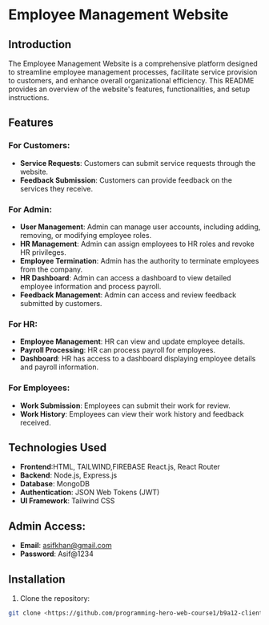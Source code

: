 # Employee Management Website

## Introduction

The Employee Management Website is a comprehensive platform designed to streamline employee management processes, facilitate service provision to customers, and enhance overall organizational efficiency. This README provides an overview of the website's features, functionalities, and setup instructions.

## Features

### For Customers:

- **Service Requests**: Customers can submit service requests through the website.
- **Feedback Submission**: Customers can provide feedback on the services they receive.

### For Admin:

- **User Management**: Admin can manage user accounts, including adding, removing, or modifying employee roles.
- **HR Management**: Admin can assign employees to HR roles and revoke HR privileges.
- **Employee Termination**: Admin has the authority to terminate employees from the company.
- **HR Dashboard**: Admin can access a dashboard to view detailed employee information and process payroll.
- **Feedback Management**: Admin can access and review feedback submitted by customers.

### For HR:

- **Employee Management**: HR can view and update employee details.
- **Payroll Processing**: HR can process payroll for employees.
- **Dashboard**: HR has access to a dashboard displaying employee details and payroll information.

### For Employees:

- **Work Submission**: Employees can submit their work for review.
- **Work History**: Employees can view their work history and feedback received.


## Technologies Used

- **Frontend**:HTML, TAILWIND,FIREBASE React.js, React Router
- **Backend**: Node.js, Express.js
- **Database**: MongoDB
- **Authentication**: JSON Web Tokens (JWT)
- **UI Framework**: Tailwind CSS





## Admin Access:
- **Email**: asifkhan@gmail.com
- **Password**: Asif@1234

## Installation
1. Clone the repository:

```bash
git clone <https://github.com/programming-hero-web-course1/b9a12-client-side-mr9asif.git>


